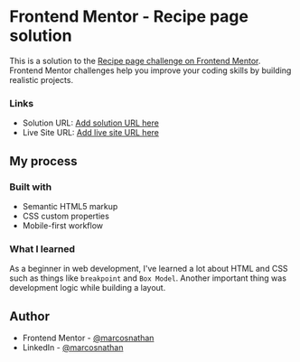 # Frontend Mentor - Recipe page solution

This is a solution to the [Recipe page challenge on Frontend Mentor](https://www.frontendmentor.io/challenges/recipe-page-KiTsR8QQKm). Frontend Mentor challenges help you improve your coding skills by building realistic projects. 

### Links

- Solution URL: [Add solution URL here](https://github.com/marcosnathan/recipe-page-main.git)
- Live Site URL: [Add live site URL here](https://marcosnathan.github.io/recipe-page-main/)

## My process

### Built with

- Semantic HTML5 markup
- CSS custom properties
- Mobile-first workflow

### What I learned

As a beginner in web development, I've learned a lot about HTML and CSS such as things like `breakpoint` and `Box Model`. Another important thing was development logic while building a layout. 


## Author

- Frontend Mentor - [@marcosnathan](https://www.frontendmentor.io/profile/marcosnathan)
- LinkedIn - [@marcosnathan](https://www.linkedin.com/in/marcosnathan/)
